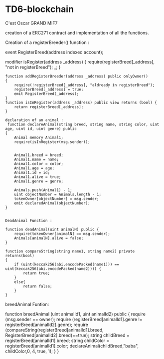 # TD6-blockchain

C'est Oscar GRAND MIF7


 creation of a ERC271 contract and implementation of all the functions. 
 
 Creation of a registerBreeder() function : 
 
 event RegisterBreed(address indexed account);
 
 modifier isRegister(address _address) {
        require(registerBreed[_address], "not in registerBreed");
        _;
    }
	
	function addRegisterBreeder(address _address) public onlyOwner() 
	{
        require(!registerBreed[_address], "aldready in registerBreed");
        registerBreed[_address] = true;
        emit RegisterBreed(_address);
    }
	function isInRegister(address _address) public view returns (bool) {
        return registerBreed[_address];
    }
    
    declaration of an animal : 
     function declareAnimal(string breed, string name, string color, uint age, uint id, uint genre) public 
    {
        Animal memory Animal1;
        require(isInRegister(msg.sender));

        
		Animal1.breed = breed;
        Animal1.name = name;
        Animal1.color = color;
        Animal1.age = age;
        Animal1.id = id;
        Animal1.alive = true;
		Animal1.genre = genre; 

        Animals.push(Animal1) - 1;
        uint objectNumber = Animals.length - 1;
        tokenOwner[objectNumber] = msg.sender;
        emit declaredAnimal(objectNumber);
    }
    
    
    DeadAnimal Function : 
    
    function deadAnimal(uint animalN) public {
        require(tokenOwner[animalN] == msg.sender);
        Animals[animalN].alive = false;
    }
	
	function compareString(string name1, string name2) private returns(bool)
	{
        if (uint(keccak256(abi.encodePacked(name1))) == uint(keccak256(abi.encodePacked(name2)))) {
            return true;
	    }
        else{
            return false;
	    }
	}
  
  breedAnimal Funtion: 
  
  function breedAnimal (uint animalId1, uint animalId2) public {
        require (msg.sender == owner);
        require (registerBreed[animalId1].genre != registerBreed[animalId2].genre);
        require (compareString(registerBreed[animalId1].breed, RegisterBreed[animalId2].breed)==true);
        string childBreed = registerBreed[animalId1].breed;
        string childColor = registerBreed[animalId1].color;
        declareAnimal(childBreed,"baba", childColor,0, 4, true, 1);
    }
}
